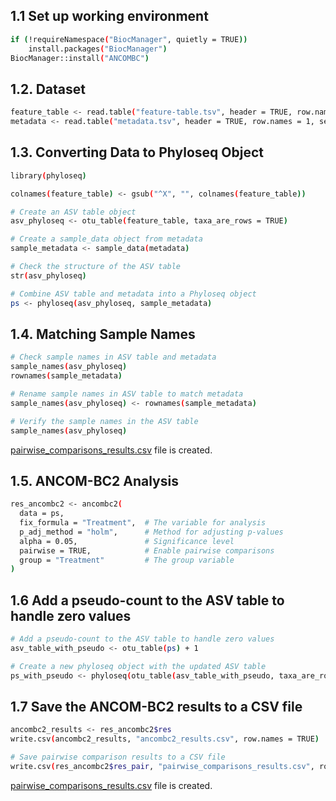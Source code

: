 ## 1.1 Set up working environment
```bash
if (!requireNamespace("BiocManager", quietly = TRUE))
    install.packages("BiocManager")
BiocManager::install("ANCOMBC")
```

## 1.2. Dataset
```bash
feature_table <- read.table("feature-table.tsv", header = TRUE, row.names = 1, sep = "\t")
metadata <- read.table("metadata.tsv", header = TRUE, row.names = 1, sep = "\t")
```

## 1.3. Converting Data to Phyloseq Object
```bash
library(phyloseq)

colnames(feature_table) <- gsub("^X", "", colnames(feature_table))

# Create an ASV table object
asv_phyloseq <- otu_table(feature_table, taxa_are_rows = TRUE)

# Create a sample_data object from metadata
sample_metadata <- sample_data(metadata)

# Check the structure of the ASV table
str(asv_phyloseq)

# Combine ASV table and metadata into a Phyloseq object
ps <- phyloseq(asv_phyloseq, sample_metadata)
```

## 1.4. Matching Sample Names
```bash
# Check sample names in ASV table and metadata
sample_names(asv_phyloseq)
rownames(sample_metadata)

# Rename sample names in ASV table to match metadata
sample_names(asv_phyloseq) <- rownames(sample_metadata)

# Verify the sample names in the ASV table
sample_names(asv_phyloseq)
```
[pairwise_comparisons_results.csv](https://github.com/thaocaoHPzbook/Goldfish-16S-rRNA-amplicon-data-analysis/blob/main/R_steps/pairwise_comparisons_results.csv) file is created.

## 1.5.  ANCOM-BC2 Analysis
```bash
res_ancombc2 <- ancombc2(
  data = ps,
  fix_formula = "Treatment",  # The variable for analysis
  p_adj_method = "holm",      # Method for adjusting p-values
  alpha = 0.05,               # Significance level
  pairwise = TRUE,            # Enable pairwise comparisons
  group = "Treatment"         # The group variable
)
```

## 1.6 Add a pseudo-count to the ASV table to handle zero values
```bash
# Add a pseudo-count to the ASV table to handle zero values
asv_table_with_pseudo <- otu_table(ps) + 1

# Create a new phyloseq object with the updated ASV table
ps_with_pseudo <- phyloseq(otu_table(asv_table_with_pseudo, taxa_are_rows = TRUE), sample_data(ps))
```

## 1.7 Save the ANCOM-BC2 results to a CSV file
```bash
ancombc2_results <- res_ancombc2$res
write.csv(ancombc2_results, "ancombc2_results.csv", row.names = TRUE)

# Save pairwise comparison results to a CSV file
write.csv(res_ancombc2$res_pair, "pairwise_comparisons_results.csv", row.names = TRUE)
```
[pairwise_comparisons_results.csv](https://github.com/thaocaoHPzbook/Goldfish-16S-rRNA-amplicon-data-analysis/blob/main/R_steps/pairwise_comparisons_results.csv) file is created.
